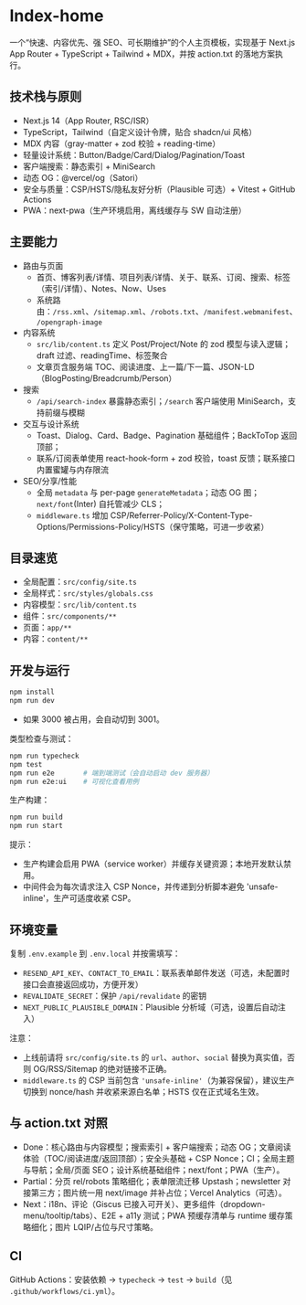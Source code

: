 # Index-home

一个“快速、内容优先、强 SEO、可长期维护”的个人主页模板，实现基于 Next.js App Router + TypeScript + Tailwind + MDX，并按 action.txt 的落地方案执行。

## 技术栈与原则
- Next.js 14（App Router, RSC/ISR）
- TypeScript，Tailwind（自定义设计令牌，贴合 shadcn/ui 风格）
- MDX 内容（gray-matter + zod 校验 + reading-time）
- 轻量设计系统：Button/Badge/Card/Dialog/Pagination/Toast
- 客户端搜索：静态索引 + MiniSearch
- 动态 OG：@vercel/og（Satori）
- 安全与质量：CSP/HSTS/隐私友好分析（Plausible 可选）+ Vitest + GitHub Actions
- PWA：next-pwa（生产环境启用，离线缓存与 SW 自动注册）

## 主要能力
- 路由与页面
	- 首页、博客列表/详情、项目列表/详情、关于、联系、订阅、搜索、标签（索引/详情）、Notes、Now、Uses
	- 系统路由：`/rss.xml`、`/sitemap.xml`、`/robots.txt`、`/manifest.webmanifest`、`/opengraph-image`
- 内容系统
	- `src/lib/content.ts` 定义 Post/Project/Note 的 zod 模型与读入逻辑；draft 过滤、readingTime、标签聚合
	- 文章页含服务端 TOC、阅读进度、上一篇/下一篇、JSON-LD（BlogPosting/Breadcrumb/Person）
- 搜索
	- `/api/search-index` 暴露静态索引；`/search` 客户端使用 MiniSearch，支持前缀与模糊
- 交互与设计系统
	- Toast、Dialog、Card、Badge、Pagination 基础组件；BackToTop 返回顶部；
	- 联系/订阅表单使用 react-hook-form + zod 校验，toast 反馈；联系接口内置蜜罐与内存限流
- SEO/分享/性能
	- 全局 `metadata` 与 per-page `generateMetadata`；动态 OG 图；`next/font`(Inter) 自托管减少 CLS；
	- `middleware.ts` 增加 CSP/Referrer-Policy/X-Content-Type-Options/Permissions-Policy/HSTS（保守策略，可进一步收紧）

## 目录速览
- 全局配置：`src/config/site.ts`
- 全局样式：`src/styles/globals.css`
- 内容模型：`src/lib/content.ts`
- 组件：`src/components/**`
- 页面：`app/**`
- 内容：`content/**`

## 开发与运行
```bash
npm install
npm run dev
```
- 如果 3000 被占用，会自动切到 3001。

类型检查与测试：
```bash
npm run typecheck
npm test
npm run e2e       # 端到端测试（会自动启动 dev 服务器）
npm run e2e:ui    # 可视化查看用例
```

生产构建：
```bash
npm run build
npm run start
```

提示：
- 生产构建会启用 PWA（service worker）并缓存关键资源；本地开发默认禁用。
- 中间件会为每次请求注入 CSP Nonce，并传递到分析脚本避免 'unsafe-inline'，生产可适度收紧 CSP。

## 环境变量
复制 `.env.example` 到 `.env.local` 并按需填写：
- `RESEND_API_KEY`、`CONTACT_TO_EMAIL`：联系表单邮件发送（可选，未配置时接口会直接返回成功，方便开发）
- `REVALIDATE_SECRET`：保护 `/api/revalidate` 的密钥
- `NEXT_PUBLIC_PLAUSIBLE_DOMAIN`：Plausible 分析域（可选，设置后自动注入）

注意：
- 上线前请将 `src/config/site.ts` 的 `url`、`author`、`social` 替换为真实值，否则 OG/RSS/Sitemap 的绝对链接不正确。
- `middleware.ts` 的 CSP 当前包含 `'unsafe-inline'`（为兼容保留），建议生产切换到 nonce/hash 并收紧来源白名单；HSTS 仅在正式域名生效。

## 与 action.txt 对照
- Done：核心路由与内容模型；搜索索引 + 客户端搜索；动态 OG；文章阅读体验（TOC/阅读进度/返回顶部）；安全头基础 + CSP Nonce；CI；全局主题与导航；全局/页面 SEO；设计系统基础组件；next/font；PWA（生产）。
- Partial：分页 rel/robots 策略细化；表单限流迁移 Upstash；newsletter 对接第三方；图片统一用 next/image 并补占位；Vercel Analytics（可选）。
- Next：i18n、评论（Giscus 已接入可开关）、更多组件（dropdown-menu/tooltip/tabs）、E2E + a11y 测试；PWA 预缓存清单与 runtime 缓存策略细化；图片 LQIP/占位与尺寸策略。

## CI
GitHub Actions：安装依赖 → `typecheck` → `test` → `build`（见 `.github/workflows/ci.yml`）。
